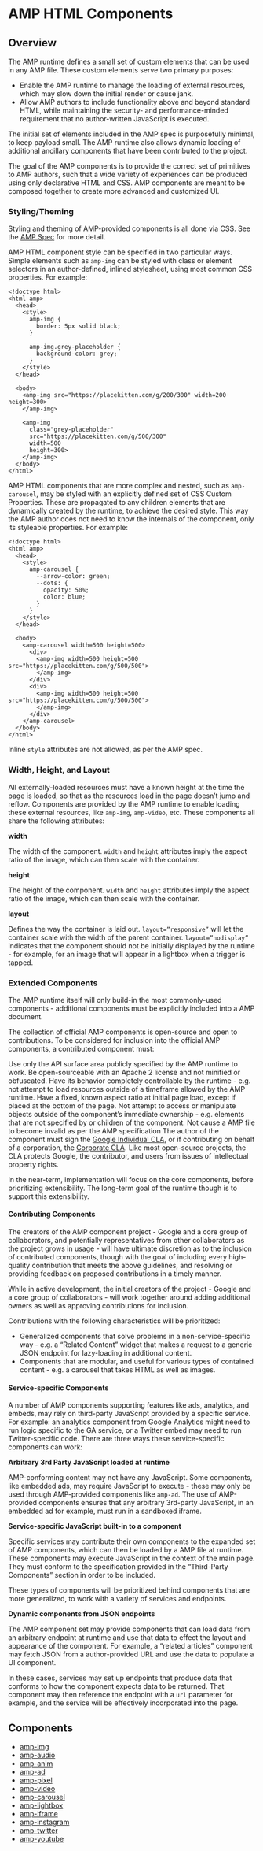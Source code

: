 <!---
Copyright 2015 The AMP HTML Authors. All Rights Reserved.

Licensed under the Apache License, Version 2.0 (the "License");
you may not use this file except in compliance with the License.
You may obtain a copy of the License at

      http://www.apache.org/licenses/LICENSE-2.0

Unless required by applicable law or agreed to in writing, software
distributed under the License is distributed on an "AS-IS" BASIS,
WITHOUT WARRANTIES OR CONDITIONS OF ANY KIND, either express or implied.
See the License for the specific language governing permissions and
limitations under the License.
-->

# AMP HTML Components

## Overview

The AMP runtime defines a small set of custom elements that can be used in any
AMP file. These custom elements serve two primary purposes:

* Enable the AMP runtime to manage the loading of external resources, which may
slow down the initial render or cause jank.
* Allow AMP authors to include functionality above and beyond standard HTML,
while maintaining the security- and performance-minded requirement that no author-written JavaScript is executed.

The initial set of elements included in the AMP spec is purposefully minimal,
to keep payload small. The AMP runtime also allows dynamic loading of additional
ancillary components that have been contributed to the project.

The goal of the AMP components is to provide the correct set of primitives to
AMP authors, such that a wide variety of experiences can be produced using only
declarative HTML and CSS. AMP components are meant to be composed together to
create more advanced and customized UI.

### Styling/Theming

Styling and theming of AMP-provided components is all done via CSS. See the [AMP Spec](amp-html-format.md) for more detail.

AMP HTML component style can be specified in two particular ways. Simple
elements such as `amp-img` can be styled with class or element selectors in an
author-defined, inlined stylesheet, using most common CSS properties. For
example:

    <!doctype html>
    <html amp>
      <head>
        <style>
          amp-img {
            border: 5px solid black;
          }

          amp-img.grey-placeholder {
            background-color: grey;
          }
        </style>
      </head>

      <body>
        <amp-img src="https://placekitten.com/g/200/300" width=200 height=300>
        </amp-img>

        <amp-img
          class="grey-placeholder"
          src="https://placekitten.com/g/500/300"
          width=500
          height=300>
        </amp-img>
      </body>
    </html>

AMP HTML components that are more complex and nested, such as `amp-carousel`,
may be styled with an explicitly defined set of CSS Custom Properties. These
are propagated to any children elements that are dynamically created by the
runtime, to achieve the desired style. This way the AMP author does not need to
know the internals of the component, only its styleable properties. For example:

    <!doctype html>
    <html amp>
      <head>
        <style>
          amp-carousel {
            --arrow-color: green;
            --dots: {
              opacity: 50%;
              color: blue;
            }
          }
        </style>
      </head>

      <body>
        <amp-carousel width=500 height=500>
          <div>
            <amp-img width=500 height=500 src="https://placekitten.com/g/500/500">
            </amp-img>
          </div>
          <div>
            <amp-img width=500 height=500 src="https://placekitten.com/g/500/500">
            </amp-img>
          </div>
        </amp-carousel>
      </body>
    </html>

Inline `style` attributes are not allowed, as per the AMP spec.

### Width, Height, and Layout

All externally-loaded resources must have a known height at the time the page is loaded, so that as the resources load in the page doesn’t jump and reflow. Components are provided by the AMP runtime to enable loading these external resources, like `amp-img`, `amp-video`, etc. These components all share the following attributes:

**width**

The width of the component. `width` and `height` attributes imply the aspect ratio of the image, which can then scale with the container.

**height**

The height of the component. `width` and `height` attributes imply the aspect ratio of the image, which can then scale with the container.

**layout**

Defines the way the container is laid out. `layout=”responsive”` will let the container scale with the width of the parent container. `layout=”nodisplay”` indicates that the component should not be initially displayed by the runtime - for example, for an image that will appear in a lightbox when a trigger is tapped.



### Extended Components

The AMP runtime itself will only build-in the most commonly-used components - additional components must be explicitly included into a AMP document.

The collection of official AMP components is open-source and open to contributions. To be considered for inclusion into the official AMP components, a contributed component must:

Use only the API surface area publicly specified by the AMP runtime to work.
Be open-sourceable with an Apache 2 license and not minified or obfuscated.
Have its behavior completely controllable by the runtime - e.g. not attempt to load resources outside of a timeframe allowed by the AMP runtime.
Have a fixed, known aspect ratio at initial page load, except if placed at the bottom of the page.
Not attempt to access or manipulate objects outside of the component’s immediate ownership - e.g. elements that are not specified by or children of the component.
Not cause a AMP file to become invalid as per the AMP specification
The author of the component must sign the [Google Individual CLA](https://cla.developers.google.com/about/google-individual), or if contributing on behalf of a corporation, the [Corporate CLA](https://cla.developers.google.com/about/google-corporate?csw=1). Like most open-source projects, the CLA protects Google, the contributor, and users from issues of intellectual property rights.

In the near-term, implementation will focus on the core components, before prioritizing extensibility. The long-term goal of the runtime though is to support this extensibility.

#### Contributing Components

The creators of the AMP component project - Google and a core group of collaborators, and potentially representatives from other collaborators as the project grows in usage - will have ultimate discretion as to the inclusion of contributed components, though with the goal of including every high-quality contribution that meets the above guidelines, and resolving or providing feedback on proposed contributions in a timely manner.

While in active development, the initial creators of the project - Google and a core group of collaborators - will work together around adding additional owners as well as approving contributions for inclusion.

Contributions with the following characteristics will be prioritized:
- Generalized components that solve problems in a non-service-specific way - e.g. a “Related Content” widget that makes a request to a generic JSON endpoint for lazy-loading in additional content.
- Components that are modular, and useful for various types of contained content - e.g. a carousel that takes HTML as well as images.


#### Service-specific Components

A number of AMP components supporting features like ads, analytics, and embeds, may rely on third-party JavaScript provided by a specific service. For example: an analytics component from Google Analytics might need to run logic specific to the GA service, or a Twitter embed may need to run Twitter-specific code.  There are three ways these service-specific components can work:

**Arbitrary 3rd Party JavaScript loaded at runtime**

AMP-conforming content may not have any JavaScript. Some components, like embedded ads, may require JavaScript to execute - these may only be used through AMP-provided components like `amp-ad`. The use of AMP-provided components ensures that any arbitrary 3rd-party JavaScript, in an embedded ad for example, must run in a sandboxed iframe.

**Service-specific JavaScript built-in to a component**

Specific services may contribute their own components to the expanded set of AMP components, which can then be loaded by a AMP file at runtime. These components may execute JavaScript in the context of the main page. They must conform to the specification provided in the “Third-Party Components” section in order to be included.

These types of components will be prioritized behind components that are more generalized, to work with a variety of services and endpoints.

**Dynamic components from JSON endpoints**

The AMP component set may provide components that can load data from an arbitrary endpoint at runtime and use that data to effect the layout and appearance of the component. For example, a “related articles” component may fetch JSON from a author-provided URL and use the data to populate a UI component.

In these cases, services may set up endpoints that produce data that conforms to how the component expects data to be returned. That component may then reference the endpoint with a `url` parameter for example, and the service will be effectively incorporated into the page.


## Components

- [amp-img](../builtins/amp-img.md)
- [amp-audio](../extensions/amp-audio/amp-audio.md)
- [amp-anim](../extensions/amp-anim/amp-anim.md)
- [amp-ad](../builtins/amp-ad.md)
- [amp-pixel](../builtins/amp-pixel.md)
- [amp-video](../builtins/amp-video.md)
- [amp-carousel](../extensions/amp-carousel/amp-carousel.md)
- [amp-lightbox](../extensions/amp-lightbox/amp-lightbox.md)
- [amp-iframe](../extensions/amp-iframe/amp-iframe.md)
- [amp-instagram](../extensions/amp-instagram/amp-instagram.md)
- [amp-twitter](../extensions/amp-twitter/amp-twitter.md)
- [amp-youtube](../extensions/amp-youtube/amp-youtube.md)
